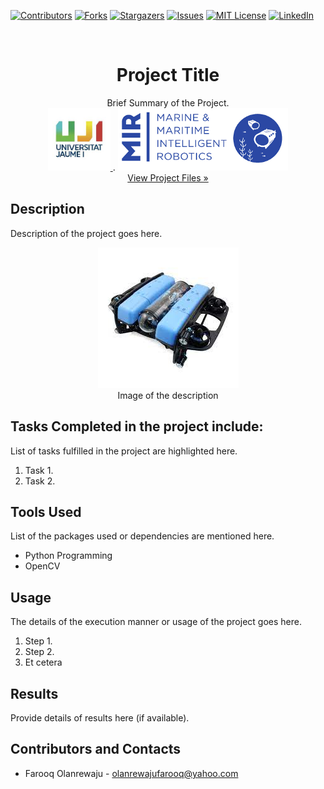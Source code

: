 <a name="readme-top"></a>

[![Contributors][contributors-shield]][contributors-url]
[![Forks][forks-shield]][forks-url]
[![Stargazers][stars-shield]][stars-url]
[![Issues][issues-shield]][issues-url]
[![MIT License][license-shield]][license-url]
[![LinkedIn][linkedin-shield]][linkedin-url]

<br />
<div align="center">
  <h1 align="center">Project Title</h1>

  <p align="center">
    Brief Summary of the Project.
    <br />
    <a href="https://www.univ-tln.fr/">
      <img src="ReadME/uji-logo.jpg" alt="School Logo" height="100">
    </a>
    .
    <a href="https://www.master-mir.eu/">
      <img src="ReadME/mir-logo.png" alt="Sponsor Logo" height="100">
    </a>
    <br />
    <a href="https://github.com/olanrewajufarooq/LocalizationCV">View Project Files »</a>
    <br />
  </p>
</div>

## Description

Description of the project goes here.

<p align="center">
  <img src="ReadME/description.jpg" alt="Description Image">
  <br />Image of the description
</p>

## Tasks Completed in the project include:

List of tasks fulfilled in the project are highlighted here.

1. Task 1. 
2. Task 2.

## Tools Used

List of the packages used or dependencies are mentioned here.

- Python Programming
- OpenCV

## Usage

The details of the execution manner or usage of the project goes here.

1. Step 1.
2. Step 2.
3. Et cetera

## Results

Provide details of results here (if available).

<!-- CONTACT -->
## Contributors and Contacts

* Farooq Olanrewaju - olanrewajufarooq@yahoo.com


<!-- MARKDOWN LINKS & IMAGES -->
<!-- https://www.markdownguide.org/basic-syntax/#reference-style-links -->
[contributors-shield]: https://img.shields.io/github/contributors/olanrewajufarooq/LocalizationCV.svg?style=for-the-badge
[contributors-url]: https://github.com/olanrewajufarooq/LocalizationCV/graphs/contributors
[forks-shield]: https://img.shields.io/github/forks/olanrewajufarooq/LocalizationCV.svg?style=for-the-badge
[forks-url]: https://github.com/olanrewajufarooq/AssignmentTemplate/network/members
[stars-shield]: https://img.shields.io/github/stars/olanrewajufarooq/LocalizationCV.svg?style=for-the-badge
[stars-url]: https://github.com/olanrewajufarooq/LocalizationCV/stargazers
[issues-shield]: https://img.shields.io/github/issues/olanrewajufarooq/LocalizationCV.svg?style=for-the-badge
[issues-url]: https://github.com/olanrewajufarooq/LocalizationCV/issues
[license-shield]: https://img.shields.io/github/license/olanrewajufarooq/LocalizationCV.svg?style=for-the-badge
[license-url]: https://github.com/olanrewajufarooq/LocalizationCV/blob/main/LICENSE
[linkedin-shield]: https://img.shields.io/badge/-LinkedIn-black.svg?style=for-the-badge&logo=linkedin&colorB=555
[linkedin-url]: https://linkedin.com/in/olanrewajufarooq
